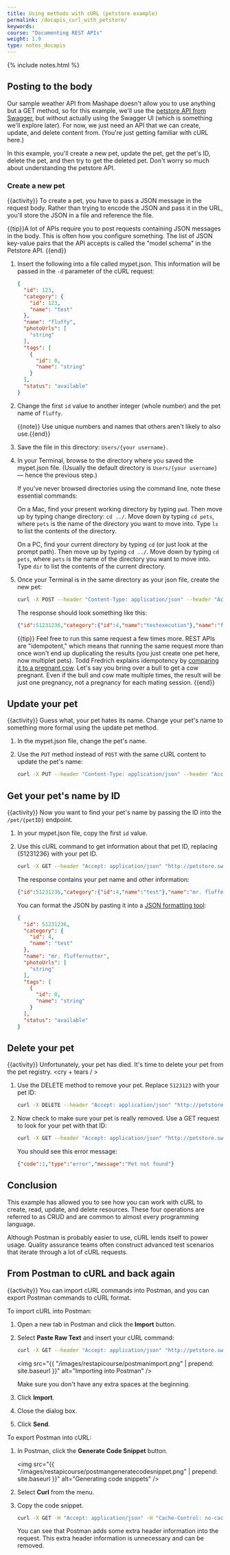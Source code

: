 ```yaml
---
title: Using methods with cURL (petstore example)
permalink: /docapis_curl_with_petstore/
keywords: 
course: "Documenting REST APIs"
weight: 1.9
type: notes_docapis
---
```

{% include notes.html %}

## Posting to the body

Our sample weather API from Mashape doesn't allow you to use anything but a GET method, so for this example, we'll use the [petstore API from Swagger](http://petstore.swagger.io/), but without actually using the Swagger UI (which is something we'll explore later). For now, we just need an API that we can create, update, and delete content from. (You're just getting familiar with cURL here.)

In this example, you'll create a new pet, update the pet, get the pet's ID, delete the pet, and then try to get the deleted pet. Don't worry so much about understanding the petstore API.

### Create a new pet
{{activity}}
To create a pet, you have to pass a JSON message in the request body. Rather than trying to encode the JSON and pass it in the URL, you'll store the JSON in a file and reference the file.

{{tip}}A lot of APIs require you to post requests containing JSON messages in the body. This is often how you configure something. The list of JSON key-value pairs that the API accepts is called the "model schema" in the Petstore API. {{end}}

1. Insert the following into a file called mypet.json. This information will be passed in the `-d` parameter of the cURL request:

    ```json
    {
      "id": 123,
      "category": {
        "id": 123,
        "name": "test"
      },
      "name": "fluffy",
      "photoUrls": [
        "string"
      ],
      "tags": [
        {
          "id": 0,
          "name": "string"
        }
      ],
      "status": "available"
    }
    ```

2. Change the first `id` value to another integer (whole number) and the pet name of `fluffy`.

    {{note}} Use unique numbers and names that others aren't likely to also use.{{end}}

3. Save the file in this directory: `Users/{your username}`.
4. In your Terminal, browse to the directory where you saved the mypet.json file. (Usually the default directory is `Users/{your username}` &mdash; hence the previous step.)

    If you've never browsed directories using the command line, note these essential commands:

    On a Mac, find your present working directory by typing `pwd`. Then move up by typing change directory: `cd ../`. Move down by typing `cd pets`, where `pets` is the name of the directory you want to move into. Type `ls` to list the contents of the directory.

    On a PC, find your current directory by typing `cd` (or just look at the prompt path). Then move up by typing `cd ../`. Move down by typing `cd pets`, where `pets` is the name of the directory you want to move into. Type `dir` to list the contents of the current directory.

3. Once your Terminal is in the same directory as your json file, create the new pet:

    ```bash
    curl -X POST --header "Content-Type: application/json" --header "Accept: application/json" -d @mypet.json "http://petstore.swagger.io/v2/pet"
    ```

    The response should look something like this:

    ```json
    {"id":51231236,"category":{"id":4,"name":"testexecution"},"name":"fluffernutter","photoUrls":["string"],"tags":[{"id":0,"name":"string"}],"status":"available"}
    ```

    {{tip}} Feel free to run this same request a few times more. REST APIs are "idempotent," which means that running the same request more than once won't end up duplicating the results (you just create one pet here, now multiplet pets). Todd Fredrich explains idempotency by <a href="http://www.restapitutorial.com/lessons/idempotency.html">comparing it to a pregnant cow</a>. Let's say you bring over a bull to get a cow pregnant. Even if the bull and cow mate multiple times, the result will be just one pregnancy, not a pregnancy for each mating session. {{end}}

## Update your pet
{{activity}}
Guess what, your pet hates its name. Change your pet's name to something more formal using the update pet method.

1. In the mypet.json file, change the pet's name.
2. Use the `PUT` method instead of `POST` with the same cURL content to update the pet's name:

    ```bash
    curl -X PUT --header "Content-Type: application/json" --header "Accept: application/json" -d @mypet.json "http://petstore.swagger.io/v2/pet"
    ```

## Get your pet's name by ID
{{activity}}
Now you want to find your pet's name by passing the ID into the `/pet/{petID}` endpoint.

1. In your mypet.json file, copy the first `id` value.
2. Use this cURL command to get information about that pet ID, replacing {51231236} with your pet ID.

    ```bash
    curl -X GET --header "Accept: application/json" "http://petstore.swagger.io/v2/pet/51231236"
    ```

    The response contains your pet name and other information:

    ```json
    {"id":51231236,"category":{"id":4,"name":"test"},"name":"mr. fluffernutter","photoUrls":["string"],"tags":[{"id":0,"name":"string"}],"status":"available"}
    ```

    You can format the JSON by pasting it into a [JSON formatting tool](http://jsonprettyprint.com/):

    ```json
    {
      "id": 51231236,
      "category": {
        "id": 4,
        "name": "test"
      },
      "name": "mr. fluffernutter",
      "photoUrls": [
        "string"
      ],
      "tags": [
        {
          "id": 0,
          "name": "string"
        }
      ],
      "status": "available"
    }
    ```

## Delete your pet
{{activity}}
Unfortunately, your pet has died. It's time to delete your pet from the pet registry. &lt;cry + tears / &gt;

1. Use the DELETE method to remove your pet. Replace `5123123` with your pet ID:

    ```bash
    curl -X DELETE --header "Accept: application/json" "http://petstore.swagger.io/v2/pet/5123123"
    ```

2. Now check to make sure your pet is really removed. Use a GET request to look for your pet with that ID:

    ```bash
    curl -X GET --header "Accept: application/json" "http://petstore.swagger.io/v2/pet/5123123"
    ```

    You should see this error message:

    ```json
    {"code":1,"type":"error","message":"Pet not found"}
    ```

## Conclusion

This example has allowed you to see how you can work with cURL to create, read, update, and delete resources. These four operations are referred to as CRUD and are common to almost every programming language.

Although Postman is probably easier to use, cURL lends itself to power usage. Quality assurance teams often construct advanced test scenarios that iterate through a lot of cURL requests.

## From Postman to cURL and back again
{{activity}}
You can import cURL commands into Postman, and you can export Postman commands to cURL format.

To import cURL into Postman:

1. Open a new tab in Postman and click the **Import** button.
2. Select **Paste Raw Text** and insert your cURL command:

    ```bash
    curl -X GET --header "Accept: application/json" "http://petstore.swagger.io/v2/pet/5123123"
    ```

    <img src="{{ "/images/restapicourse/postmanimport.png" | prepend: site.baseurl }}" alt="Importing into Postman" />

    Make sure you don't have any extra spaces at the beginning.

3. Click **Import**.
4. Close the dialog box.
5. Click **Send**.

To export Postman into cURL:

1. In Postman, click the **Generate Code Snippet** button.

    <img src="{{ "/images/restapicourse/postmangeneratecodesnippet.png" | prepend: site.baseurl }}" alt="Generating code snippets" />

2. Select **Curl** from the menu.
3. Copy the code snippet.

    ```bash
    curl -X GET -H "Accept: application/json" -H "Cache-Control: no-cache" -H "Postman-Token: e40c8069-21db-916e-9a94-0b9a42b39e1b" 'http://petstore.swagger.io/v2/pet/5123123'
    ```

    You can see that Postman adds some extra header information into the request. This extra header information is unnecessary and can be removed.



